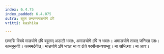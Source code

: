 ```yaml
---
index: 6.4.75
index_padded: 6.4.075
sutra: बहुलं छन्दस्यमाङ्योगे ऽपि
vritti: kashika

---
```

छन्दसि विषये माङ्योगे ऽपि बहुलम् अडाटौ भवतः, अमाङ्योगे ऽपि न भवतः। अमाङ्योगे तावत् जनिष्ठा उग्रः। काममूनयीः। काममर्दयीत्। माङ्योगे ऽपि भवतः मा वः क्षेत्रे परबीजान्यवाप्सुः। मा अभित्थाः। मा आवः।